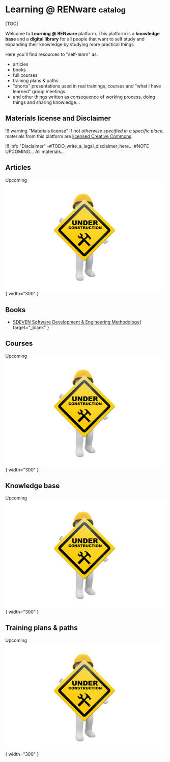 
# Learning @ RENware <small markdown>catalog</small>


[TOC]



Welcome to **Learning @ RENware** platform. This platform is a **knowledge base** and a **digital library** for all people that want to self study and expanding their knowledge by studying more practical things.

Here you'll find resources to "self-learn" as:

* articles
* books
* full courses
* training plans & paths
* "shorts" presentations used in real trainings, courses and "what I have learned" group meetings
* and other things written as consequence of working process, doing things and sharing knowledge...





## Materials license and Disclaimer

!!! warning "Materials license"
    If not *otherwise specified in a specific place*, materials from this platform are [licensed Creative Commons](LICENSE_CCO.md).

!!! info "Disclaimer"
    -#TODO_write_a_legal_disclaimer_here... #NOTE UPCOMING... All materials...


## Articles

Upcoming ![wip_picture](pictures/under_maintenance.png){ width="300" }




## Books

* [SDEVEN Software Development & Engineering Methodology](http://sdeven.renware.eu){ target="_blank" }





## Courses

Upcoming ![wip_picture](pictures/under_maintenance.png){ width="300" }





## Knowledge base

Upcoming ![wip_picture](pictures/under_maintenance.png){ width="300" }






## Training plans & paths

Upcoming ![wip_picture](pictures/under_maintenance.png){ width="300" }





